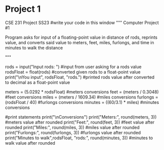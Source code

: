 # Project 1
CSE 231 Project SS23
#write your code in this window
"""
Computer Project #1

Program asks for input of a floating-point value in distance of rods, reprints value,
and converts said value to meters, feet, miles, furlongs, and time in 
minutes to walk the distance

"""

rods = input("Input rods: ") #input from user asking for a rods value
rodsFloat = float(rods) #converted given rods to a float-point value
print("\nYou input", rodsFloat, "rods.") #printed rods value after converted to decimal as a float-point value


meters = (5.0292 * rodsFloat) #meters conversions
feet = (meters / 0.3048) #feet conversions
miles = (meters / 1609.34) #miles conversions
furlongs = (rodsFloat / 40) #furlongs conversions
minutes = ((60/3.1) * miles) #minutes conversions

#print statements
print("\nConversions")
print("Meters:", round(meters, 3)) #meters value after rounded
print("Feet:", round(feet, 3)) #feet value after rounded
print("Miles:", round(miles, 3)) #miles value after rounded
print("Furlongs:", round(furlongs, 3)) #furlongs value after rounded
print("Minutes to walk",rodsFloat, "rods:", round(minutes, 3)) #minutes to walk value after rounded
